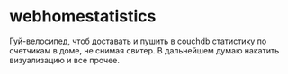 webhomestatistics
=================

Гуй-велосипед, чтоб доставать и пушить в couchdb статистику по счетчикам в доме, не снимая свитер. В дальнейшем думаю накатить визуализацию и все прочее. 
